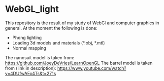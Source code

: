 # WebGL_light

This repository is the result of my study of WebGl and computer graphics in general.
At the moment the following is done:
* Phong lighting
* Loading 3d models and materials (*.obj, *.mtl)
* Normal mapping

The nanosuit model is taken from: https://github.com/JoeyDeVries/LearnOpenGL
The barrel model is taken from (link in description): https://www.youtube.com/watch?v=4DUfwAEx4Ts&t=271s
